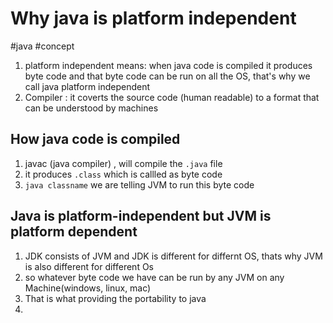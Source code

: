 # Why java is platform independent
#java 
#concept



1. platform independent means: when java code is compiled it produces byte code and that byte code can be run on all the OS, that's why we call java platform independent
2. Compiler : it coverts the source code (human readable) to a format that can be understood by machines


## How java code is compiled
1. javac (java compiler) , will compile the `.java` file
2. it produces `.class` which is callled as byte code
3. `java classname`  we are telling JVM to run this byte code


## Java is platform-independent but JVM is platform dependent

1. JDK consists of JVM and JDK is different for differnt OS, thats why JVM is also different for different Os
2. so whatever byte code we have can be run by any JVM on any Machine(windows, linux, mac)
3. That is what providing the portability to java 
4. 
